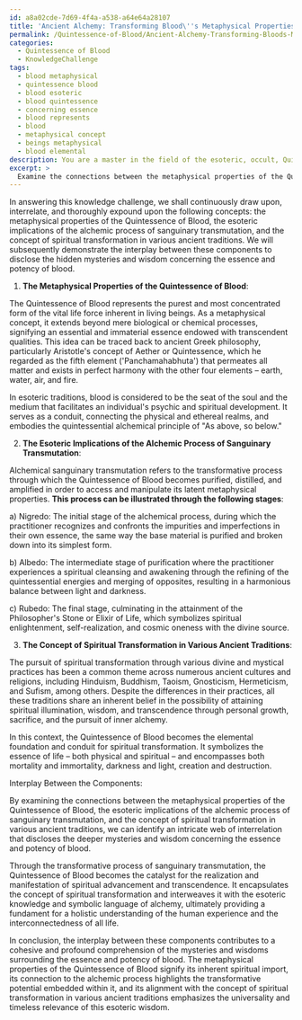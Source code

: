 ```yaml
---
id: a8a02cde-7d69-4f4a-a538-a64e64a28107
title: 'Ancient Alchemy: Transforming Blood\''s Metaphysical Properties'
permalink: /Quintessence-of-Blood/Ancient-Alchemy-Transforming-Bloods-Metaphysical-Properties/
categories:
  - Quintessence of Blood
  - KnowledgeChallenge
tags:
  - blood metaphysical
  - quintessence blood
  - blood esoteric
  - blood quintessence
  - concerning essence
  - blood represents
  - blood
  - metaphysical concept
  - beings metaphysical
  - blood elemental
description: You are a master in the field of the esoteric, occult, Quintessence of Blood and Education. You are a writer of tests, challenges, books and deep knowledge on Quintessence of Blood for initiates and students to gain deep insights and understanding from. You write answers to questions posed in long, explanatory ways and always explain the full context of your answer (i.e., related concepts, formulas, examples, or history), as well as the step-by-step thinking process you take to answer the challenges. Be rigorous and thorough, and summarize the key themes, ideas, and conclusions at the end.
excerpt: > 
  Examine the connections between the metaphysical properties of the Quintessence of Blood, the esoteric implications of the alchemic process of sanguinary transmutation, and the concept of spiritual transformation in various ancient traditions. How does the interplay between these components unfold the mysteries and wisdoms concerning the essence and potency of blood?
---
```

In answering this knowledge challenge, we shall continuously draw upon, interrelate, and thoroughly expound upon the following concepts: the metaphysical properties of the Quintessence of Blood, the esoteric implications of the alchemic process of sanguinary transmutation, and the concept of spiritual transformation in various ancient traditions. We will subsequently demonstrate the interplay between these components to disclose the hidden mysteries and wisdom concerning the essence and potency of blood.

1. **The Metaphysical Properties of the Quintessence of Blood**:

The Quintessence of Blood represents the purest and most concentrated form of the vital life force inherent in living beings. As a metaphysical concept, it extends beyond mere biological or chemical processes, signifying an essential and immaterial essence endowed with transcendent qualities. This idea can be traced back to ancient Greek philosophy, particularly Aristotle's concept of Aether or Quintessence, which he regarded as the fifth element ('Panchamahabhuta') that permeates all matter and exists in perfect harmony with the other four elements – earth, water, air, and fire.

In esoteric traditions, blood is considered to be the seat of the soul and the medium that facilitates an individual's psychic and spiritual development. It serves as a conduit, connecting the physical and ethereal realms, and embodies the quintessential alchemical principle of "As above, so below."

2. **The Esoteric Implications of the Alchemic Process of Sanguinary Transmutation**:

Alchemical sanguinary transmutation refers to the transformative process through which the Quintessence of Blood becomes purified, distilled, and amplified in order to access and manipulate its latent metaphysical properties. **This process can be illustrated through the following stages**: 

a) Nigredo: The initial stage of the alchemical process, during which the practitioner recognizes and confronts the impurities and imperfections in their own essence, the same way the base material is purified and broken down into its simplest form.

b) Albedo: The intermediate stage of purification where the practitioner experiences a spiritual cleansing and awakening through the refining of the quintessential energies and merging of opposites, resulting in a harmonious balance between light and darkness.

c) Rubedo: The final stage, culminating in the attainment of the Philosopher's Stone or Elixir of Life, which symbolizes spiritual enlightenment, self-realization, and cosmic oneness with the divine source.

3. **The Concept of Spiritual Transformation in Various Ancient Traditions**:

The pursuit of spiritual transformation through various divine and mystical practices has been a common theme across numerous ancient cultures and religions, including Hinduism, Buddhism, Taoism, Gnosticism, Hermeticism, and Sufism, among others. Despite the differences in their practices, all these traditions share an inherent belief in the possibility of attaining spiritual illumination, wisdom, and transcendence through personal growth, sacrifice, and the pursuit of inner alchemy.

In this context, the Quintessence of Blood becomes the elemental foundation and conduit for spiritual transformation. It symbolizes the essence of life – both physical and spiritual – and encompasses both mortality and immortality, darkness and light, creation and destruction.

Interplay Between the Components:

By examining the connections between the metaphysical properties of the Quintessence of Blood, the esoteric implications of the alchemic process of sanguinary transmutation, and the concept of spiritual transformation in various ancient traditions, we can identify an intricate web of interrelation that discloses the deeper mysteries and wisdom concerning the essence and potency of blood.

Through the transformative process of sanguinary transmutation, the Quintessence of Blood becomes the catalyst for the realization and manifestation of spiritual advancement and transcendence. It encapsulates the concept of spiritual transformation and interweaves it with the esoteric knowledge and symbolic language of alchemy, ultimately providing a fundament for a holistic understanding of the human experience and the interconnectedness of all life.

In conclusion, the interplay between these components contributes to a cohesive and profound comprehension of the mysteries and wisdoms surrounding the essence and potency of blood. The metaphysical properties of the Quintessence of Blood signify its inherent spiritual import, its connection to the alchemic process highlights the transformative potential embedded within it, and its alignment with the concept of spiritual transformation in various ancient traditions emphasizes the universality and timeless relevance of this esoteric wisdom.
